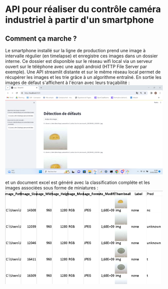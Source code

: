 # API pour réaliser du contrôle caméra industriel à partir d'un smartphone

## Comment ça marche ?

Le smartphone installé sur la ligne de production prend une image à intervalle régulier (en timelapse) et enregistre ces images dans un dossier interne. 
Ce dossier est disponible sur le réseau wifi local via un serveur ouvert sur le téléphone avec une appli android (HTTP File Server par exemple). 
Une API streamlit distante et sur le même réseau local permet de récupérer les images et les trie grâce à un algorithme entraîné. 
En sortie les images de défaut s'affichent à l'écran avec leurs traçabilité :
![Texte alternatif](https://github.com/Antoine1608/PR-CV-P4-Industrial_control/blob/main/Streamlit_screen.png?raw=true)

et un document excel est généré avec la classification compléte et les images associées sous forme de miniatures :
![Texte alternatif](https://github.com/Antoine1608/PR-CV-P4-Industrial_control/blob/main/Result_xlsx_screen.png?raw=true)

